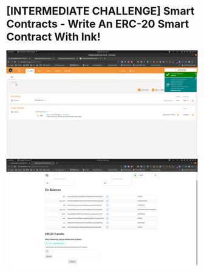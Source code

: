 # [INTERMEDIATE CHALLENGE] Smart Contracts - Write An ERC-20 Smart Contract With Ink!
![erc20_deploy](./erc20_deploy.png)
![transfer_erc20](./transfer_erc20.png)


